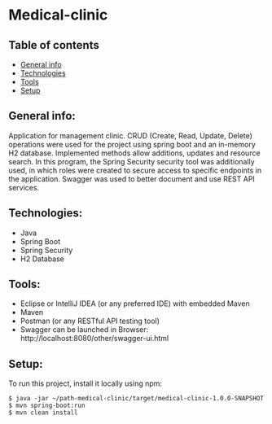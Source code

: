 # Medical-clinic

## Table of contents
* [General info](#general-info)
* [Technologies](#technologies)
* [Tools](#tools)
* [Setup](#setup)

## General info:
Application for management clinic. CRUD (Create, Read, Update, Delete) operations were used for the project using spring boot and an in-memory H2 database. 
Implemented methods allow additions, updates and resource search. In this program, the Spring Security security tool was additionally used,
in which roles were created to secure access to specific endpoints in the application. Swagger was used to better document and use REST API services.

## Technologies:
* Java
* Spring Boot
* Spring Security
* H2 Database

## Tools:
* Eclipse or IntelliJ IDEA (or any preferred IDE) with embedded Maven
* Maven
* Postman (or any RESTful API testing tool)
* Swagger can be launched in Browser: http://localhost:8080/other/swagger-ui.html

## Setup:
To run this project, install it locally using npm:

```
$ java -jar ~/path-medical-clinic/target/medical-clinic-1.0.0-SNAPSHOT
$ mvn spring-boot:run
$ mvn clean install
```
